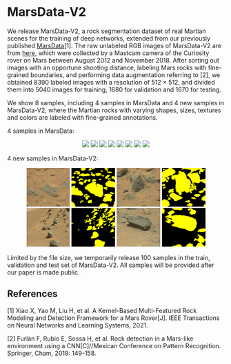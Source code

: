 # MarsData-V2
We release MarsData-V2, a rock segmentation dataset of real Martian scenes for the training of deep networks, extended from our previously published [MarsData](https://github.com/CVIR-Lab/MarsData)[1]. The raw unlabeled RGB images of MarsData-V2 are from [here](https://dominikschmidt.xyz/mars32k/), which were collected by a Mastcam camera of the Curiosity rover on Mars between August 2012 and November 2018. After sorting out images with an opportune shooting distance, labeling Mars rocks with fine-grained boundaries, and performing data augmentation referring to [2], we obtained 8390 labeled images with a resolution of 512 × 512, and divided them into 5040 images for training, 1680 for validation and 1670 for testing. 

We show 8 samples, including 4 samples in MarsData and 4 new samples in MarsData-V2, where the Martian rocks with varying shapes, sizes, textures and colors are labeled with fine-grained annotations.

4 samples in MarsData:
<div align=center>
  <img src=https://user-images.githubusercontent.com/20831138/156727546-c2019bb6-5167-47e8-b431-c4f9cda7a2f3.jpg width="20%" />
  <img src=https://user-images.githubusercontent.com/20831138/156726734-0d1a9f63-0ec5-401c-9433-04877ab82416.png width="20%" />
  <img src=https://user-images.githubusercontent.com/20831138/156730443-6622b3bc-5f37-4352-9be6-724fbd291514.jpg width="20%" />
  <img src=https://user-images.githubusercontent.com/20831138/156730587-4f7dd0a5-269a-4cee-8881-ae81ad4ddd5d.png width="20%" />
  <img src=https://user-images.githubusercontent.com/73680591/156786345-0469cf84-a4a7-40e4-9400-c728a1cfb093.jpg width="20%" />
  <img src=https://user-images.githubusercontent.com/73680591/156786442-24184580-7077-4ff2-81f6-faff1c57b099.png width="20%" />
  <img src=https://user-images.githubusercontent.com/73680591/156786542-1885a7ab-9824-4fb7-8ed9-60190ca8912d.jpg width="20%" />
  <img src=https://user-images.githubusercontent.com/73680591/156786597-279a1d5e-f3ba-40e1-98cc-eadf6fc4b6ac.png width="20%" />
</div>

4 new samples in MarsData-V2:
<div align=center>
  <img src=https://github.com/CVIR-Lab/MarsData/blob/MarsData-V2/samples/img_332.png width="20%">
  <img src=https://github.com/CVIR-Lab/MarsData/blob/MarsData-V2/samples/mask_332.png width="20%">
  <img src=https://github.com/CVIR-Lab/MarsData/blob/MarsData-V2/samples/img_336.png width="20%">
  <img src=https://github.com/CVIR-Lab/MarsData/blob/MarsData-V2/samples/mask_336.png width="20%">
  <img src=https://github.com/CVIR-Lab/MarsData/blob/MarsData-V2/samples/img_538.png width="20%">
  <img src=https://github.com/CVIR-Lab/MarsData/blob/MarsData-V2/samples/mask_538.png width="20%">
  <img src=https://github.com/CVIR-Lab/MarsData/blob/MarsData-V2/samples/img_1101.png width="20%">
  <img src=https://github.com/CVIR-Lab/MarsData/blob/MarsData-V2/samples/mask_1101.png width="20%">
</div>

Limited by the file size, we temporarily release 100 samples in the train, validation and test set of MarsData-V2. All samples will be provided after our paper is made public.

## References
[1] Xiao X, Yao M, Liu H, et al. A Kernel-Based Multi-Featured Rock Modeling and Detection Framework for a Mars Rover[J]. IEEE Transactions on Neural Networks and Learning Systems, 2021.

[2] Furlán F, Rubio E, Sossa H, et al. Rock detection in a Mars-like environment using a CNN[C]//Mexican Conference on Pattern Recognition. Springer, Cham, 2019: 149-158.
